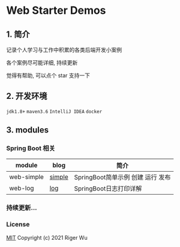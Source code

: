 # Web Starter Demos

## 1. 简介

记录个人学习与工作中积累的各类后端开发小案例

各个案例尽可能详细, 持续更新

觉得有帮助, 可以点个 star 支持一下

## 2. 开发环境

`jdk1.8+` `maven3.6` `IntelliJ IDEA` `docker`

## 3. modules

### Spring Boot 相关

|   module   |   blog   |  简介    |
| ---- | ---- | ---- |
|   web-simple   |   [simple](https://www.rigerwu.com/2021/01/20/springboot-gong-cheng-de-chuang-jian-yun-xing-fa-bu/)   |  SpringBoot简单示例 创建 运行 发布|
|   web-log   |   [log](https://www.rigerwu.com/2021/01/13/springboot-logback-ri-zhi-da-yin-xiang-jie/)   |   SpringBoot日志打印详解   |

### 持续更新...

### License

[MIT](http://opensource.org/licenses/MIT)
Copyright (c) 2021 Riger Wu